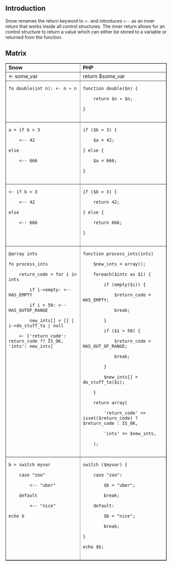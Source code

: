

## Introduction ##
Snow renames the return keyword to `<-` and introduces `<--` as an inner return
that works inside all control structures. The inner return allows for an control
structure to return a value which can either be stored to a variable or returned
from the function.

## Matrix ##
<table cellpadding='5' border='1'>
<blockquote><tr>
<blockquote><td><strong>Snow</strong></td>
<td><strong>PHP</strong></td>
</blockquote></tr>
<tr>
<blockquote><td><- some_var</td>
<td>return $some_var</td>
</blockquote></tr>
<tr>
<blockquote><td cellpadding='0' valign='top'>
<pre><code>fn double(int n): &lt;- n ∗ n<br>
</code></pre>
</td>
<td cellpadding='0' valign='top'>
<pre><code>function double($n) {<br>
    return $n ∗ $n;<br>
}<br>
</code></pre>
</td>
</blockquote></tr>
<tr>
<blockquote><td cellpadding='0' valign='top'>
<pre><code>a = if b &gt; 3<br>
    &lt;-- 42<br>
else<br>
    &lt;-- 666<br>
</code></pre>
</td>
<td cellpadding='0' valign='top'>
<pre><code>if ($b &gt; 3) {<br>
    $a = 42;<br>
} else {<br>
    $a = 666;<br>
}<br>
</code></pre>
</td>
</blockquote></tr>
<tr>
<blockquote><td cellpadding='0' valign='top'>
<pre><code>&lt;- if b &gt; 3<br>
    &lt;-- 42<br>
else<br>
    &lt;-- 666<br>
</code></pre>
</td>
<td cellpadding='0' valign='top'>
<pre><code>if ($b &gt; 3) {<br>
    return 42;<br>
} else {<br>
    return 666;<br>
}<br>
</code></pre>
</td>
</blockquote></tr>
<tr>
<blockquote><td cellpadding='0' valign='top'>
<pre><code>@array ints<br>
fn process_ints<br>
    return_code = for i in ints<br>
        if i-&gt;empty: &lt;-- HAS_EMPTY<br>
        if i &gt; 50: &lt;-- HAS_OUTOF_RANGE<br>
        new_ints[] = [] | i-&gt;do_stuff_to | null<br>
    &lt;- ['return_code': return_code ?? IS_OK, 'ints': new_ints]<br>
</code></pre>
</td>
<td cellpadding='0' valign='top'>
<pre><code>function process_ints(ints)<br>
    $new_ints = array();<br>
    foreach($ints as $i) {<br>
        if (empty($i)) {<br>
            $return_code = HAS_EMPTY;<br>
            break;<br>
        }<br>
        if ($i &gt; 50) {<br>
            $return_code = HAS_OUT_OF_RANGE;<br>
            break;<br>
        }<br>
        $new_ints[] = do_stuff_to($i);<br>
    }<br>
    return array(<br>
        'return_code' =&gt; isset($return_code) ? $return_code : IS_OK,<br>
        'ints' =&gt; $new_ints,<br>
    );<br>
</code></pre>
</td>
</blockquote></tr></blockquote>

<blockquote><tr>
<blockquote><td cellpadding='0' valign='top'>
<pre><code>b = switch myvar<br>
    case "zoo"<br>
        &lt;-- "uber"<br>
    default<br>
        &lt;-- "nice"<br>
echo b<br>
</code></pre>
</td>
<td cellpadding='0' valign='top'>
<pre><code>switch ($myvar) {<br>
    case "zoo":<br>
        $b = "uber";<br>
        break;<br>
    default:<br>
        $b = "nice";<br>
        break;<br>
}<br>
echo $b;<br>
</code></pre>
</td>
</blockquote></tr>
</table>